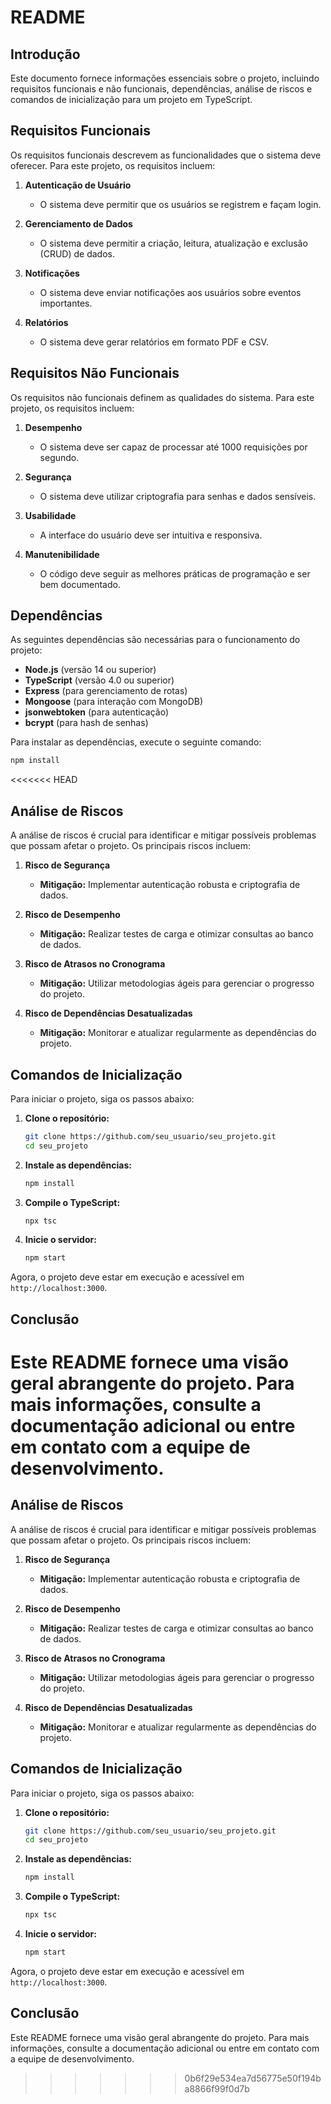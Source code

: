 # README

## Introdução
Este documento fornece informações essenciais sobre o projeto, incluindo requisitos funcionais e não funcionais, dependências, análise de riscos e comandos de inicialização para um projeto em TypeScript.

## Requisitos Funcionais
Os requisitos funcionais descrevem as funcionalidades que o sistema deve oferecer. Para este projeto, os requisitos incluem:

1. **Autenticação de Usuário**
   - O sistema deve permitir que os usuários se registrem e façam login.
   
2. **Gerenciamento de Dados**
   - O sistema deve permitir a criação, leitura, atualização e exclusão (CRUD) de dados.

3. **Notificações**
   - O sistema deve enviar notificações aos usuários sobre eventos importantes.

4. **Relatórios**
   - O sistema deve gerar relatórios em formato PDF e CSV.

## Requisitos Não Funcionais
Os requisitos não funcionais definem as qualidades do sistema. Para este projeto, os requisitos incluem:

1. **Desempenho**
   - O sistema deve ser capaz de processar até 1000 requisições por segundo.

2. **Segurança**
   - O sistema deve utilizar criptografia para senhas e dados sensíveis.

3. **Usabilidade**
   - A interface do usuário deve ser intuitiva e responsiva.

4. **Manutenibilidade**
   - O código deve seguir as melhores práticas de programação e ser bem documentado.

## Dependências
As seguintes dependências são necessárias para o funcionamento do projeto:

- **Node.js** (versão 14 ou superior)
- **TypeScript** (versão 4.0 ou superior)
- **Express** (para gerenciamento de rotas)
- **Mongoose** (para interação com MongoDB)
- **jsonwebtoken** (para autenticação)
- **bcrypt** (para hash de senhas)

Para instalar as dependências, execute o seguinte comando:

```bash
npm install
```
<<<<<<< HEAD

## Análise de Riscos
A análise de riscos é crucial para identificar e mitigar possíveis problemas que possam afetar o projeto. Os principais riscos incluem:

1. **Risco de Segurança**
   - **Mitigação:** Implementar autenticação robusta e criptografia de dados.

2. **Risco de Desempenho**
   - **Mitigação:** Realizar testes de carga e otimizar consultas ao banco de dados.

3. **Risco de Atrasos no Cronograma**
   - **Mitigação:** Utilizar metodologias ágeis para gerenciar o progresso do projeto.

4. **Risco de Dependências Desatualizadas**
   - **Mitigação:** Monitorar e atualizar regularmente as dependências do projeto.

## Comandos de Inicialização
Para iniciar o projeto, siga os passos abaixo:

1. **Clone o repositório:**
   ```bash
   git clone https://github.com/seu_usuario/seu_projeto.git
   cd seu_projeto
   ```

2. **Instale as dependências:**
   ```bash
   npm install
   ```

3. **Compile o TypeScript:**
   ```bash
   npx tsc
   ```

4. **Inicie o servidor:**
   ```bash
   npm start
   ```

Agora, o projeto deve estar em execução e acessível em `http://localhost:3000`.

## Conclusão
Este README fornece uma visão geral abrangente do projeto. Para mais informações, consulte a documentação adicional ou entre em contato com a equipe de desenvolvimento.
=======

## Análise de Riscos
A análise de riscos é crucial para identificar e mitigar possíveis problemas que possam afetar o projeto. Os principais riscos incluem:

1. **Risco de Segurança**
   - **Mitigação:** Implementar autenticação robusta e criptografia de dados.

2. **Risco de Desempenho**
   - **Mitigação:** Realizar testes de carga e otimizar consultas ao banco de dados.

3. **Risco de Atrasos no Cronograma**
   - **Mitigação:** Utilizar metodologias ágeis para gerenciar o progresso do projeto.

4. **Risco de Dependências Desatualizadas**
   - **Mitigação:** Monitorar e atualizar regularmente as dependências do projeto.

## Comandos de Inicialização
Para iniciar o projeto, siga os passos abaixo:

1. **Clone o repositório:**
   ```bash
   git clone https://github.com/seu_usuario/seu_projeto.git
   cd seu_projeto
   ```

2. **Instale as dependências:**
   ```bash
   npm install
   ```

3. **Compile o TypeScript:**
   ```bash
   npx tsc
   ```

4. **Inicie o servidor:**
   ```bash
   npm start
   ```

Agora, o projeto deve estar em execução e acessível em `http://localhost:3000`.

## Conclusão
Este README fornece uma visão geral abrangente do projeto. Para mais informações, consulte a documentação adicional ou entre em contato com a equipe de desenvolvimento.

>>>>>>> 0b6f29e534ea7d56775e50f194ba8866f99f0d7b